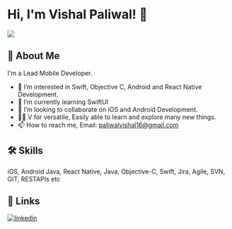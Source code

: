 
# Hi, I'm Vishal Paliwal! 👋

<img src="https://github-readme-stats.vercel.app/api?username=iamvishal16&show_icons=true"/>

## 🚀 About Me
I'm a Lead Mobile Developer. 
- 👀 I’m interested in Swift, Objective C, Android and React Native Development.
- 🌱 I’m currently learning SwiftUI
- 💞️ I’m looking to collaborate on iOS and Android Development.
- ✌🏻 V for versatile, Easily able to learn and explore many new things.
- 📫 How to reach me, Email: paliwalvishal16@gmail.com

## 🛠 Skills
iOS, Android Java, React Native, Java, Objective-C, Swift, Jira, Agile, SVN, GIT, RESTAPIs etc


## 🔗 Links
[![linkedin](https://img.shields.io/badge/linkedin-0A66C2?style=for-the-badge&logo=linkedin&logoColor=white)](https://www.linkedin.com/in/vishal-paliwal-4a779537)

<!---
iAmVishal16/iAmVishal16 is a ✨ special ✨ repository because its `README.md` (this file) appears on your GitHub profile.
You can click the Preview link to take a look at your changes.
--->
